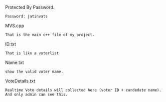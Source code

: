 
Protected By  Password.
      
    Password: jatinvats

MVS.cpp 

    That is the main c++ file of my project.

ID.txt

    That is like a voterlist 
    
Name.txt

    show the valid voter name.


VoteDetails.txt

    Realtime Vote details will collected here (voter ID + candedate name). And only admin can see this.
